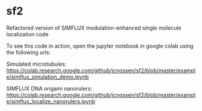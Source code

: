 # sf2
Refactored version of SIMFLUX modulation-enhanced single molecule localization code



To see this code in action, open the jupyter notebook in google colab using the following urls:

Simulated microtubules:
https://colab.research.google.com/github/jcnossen/sf2/blob/master/example/simflux_simulation_demo.ipynb

SIMFLUX DNA origami nanorulers:
https://colab.research.google.com/github/jcnossen/sf2/blob/master/example/simflux_localize_nanorulers.ipynb
